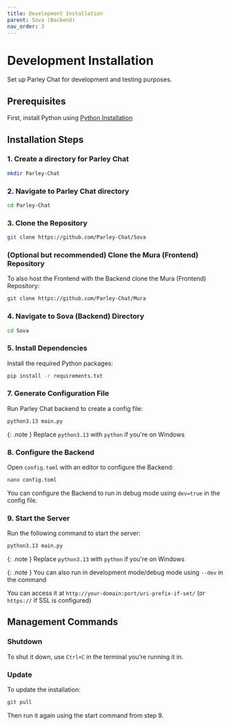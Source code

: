 ```yaml
---
title: Development Installation
parent: Sova (Backend)
nav_order: 3
---
```


# Development Installation

Set up Parley Chat for development and testing purposes.

## Prerequisites

First, install Python using [Python Installation](python-installation.md)

## Installation Steps

### 1. Create a directory for Parley Chat

```sh
mkdir Parley-Chat
```

### 2. Navigate to Parley Chat directory

```sh
cd Parley-Chat
```

### 3. Clone the Repository

```sh
git clone https://github.com/Parley-Chat/Sova
```

### (Optional but recommended) Clone the Mura (Frontend) Repository

To also host the Frontend with the Backend clone the Mura (Frontend) Repository:

```sh
git clone https://github.com/Parley-Chat/Mura
```

### 4. Navigate to Sova (Backend) Directory

```sh
cd Sova
```

### 5. Install Dependencies

Install the required Python packages:

```sh
pip install -r requirements.txt
```

### 7. Generate Configuration File

Run Parley Chat backend to create a config file:

```sh
python3.13 main.py
```

{: .note }
Replace `python3.13` with `python` if you're on Windows

### 8. Configure the Backend

Open `config.toml` with an editor to configure the Backend:

```sh
nano config.toml
```

You can configure the Backend to run in debug mode using `dev=true` in the config file.

### 9. Start the Server

Run the following command to start the server:

```sh
python3.13 main.py
```

{: .note }
Replace `python3.13` with `python` if you're on Windows

{: .note }
You can also run in development mode/debug mode using `--dev` in the command

You can access it at `http://your-domain:port/uri-prefix-if-set/` (or `https://` if SSL is configured)

## Management Commands

### Shutdown
To shut it down, use `Ctrl+C` in the terminal you're running it in.

### Update
To update the installation:

```sh
git pull
```

Then run it again using the start command from step 9.